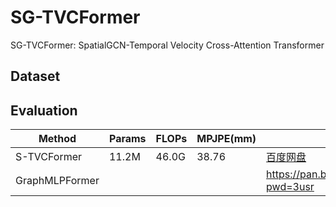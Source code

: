 # SG-TVCFormer

SG-TVCFormer: SpatialGCN-Temporal Velocity Cross-Attention Transformer

## Dataset



## Evaluation

| Method         | Params | FLOPs | MPJPE(mm) | Weights                                                      |
| -------------- | ------ | ----- | --------- | ------------------------------------------------------------ |
| S-TVCFormer    | 11.2M  | 46.0G | 38.76     | [百度网盘](https://pan.baidu.com/s/13WCaN30gWiVw9LrIHwp6ig?pwd=aszc) |
| GraphMLPFormer |        |       |           | https://pan.baidu.com/s/1CZLmA17c65imfb7TgB4qiA?pwd=3usr     |

